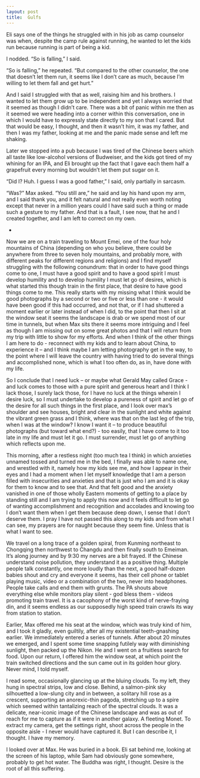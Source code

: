 ```yaml
---
layout: post
title:  Gulfs
---
```

Eli says one of the things he struggled with in his job as camp counselor was when, despite the camp rule against running, he wanted to let the kids run because running is part of being a kid.

I nodded. “So is falling,” I said.

“So is falling,” he repeated. “But compared to the other counselor, the one that doesn’t let them run, it seems like I don’t care as much, because I’m willing to let them fall and get hurt.”

And I said I struggled with that as well, raising him and his brothers. I wanted to let them grow up to be independent and yet I always worried that it seemed as though I didn’t care. There was a bit of panic within me then as it seemed we were heading into a corner within this conversation, one in which I would have to expressly state directly to my son that I cared. But that would be easy, I thought, and then it wasn’t him, it was my father, and then I was my father, looking at me and the panic made sense and left me shaking.

Later we stopped into a pub because I was tired of the Chinese beers which all taste like low-alcohol versions of Budweiser, and the kids got tired of my whining for an IPA, and Eli brought up the fact that I gave each them half a grapefruit every morning but wouldn’t let them put sugar on it. 

“Did I? Huh. I guess I was a good father,” I said, only partially in sarcasm.

“Was?” Max asked. “You still are,” he said and lay his hand upon my arm, and I said thank you, and it felt natural and not really even worth noting except that never in a million years could I have said such a thing or made such a gesture to my father. And that is a fault, I see now, that he and I created together, and I am left to correct on my own.

+

Now we are on a train traveling to Mount Emei, one of the four holy mountains of China (depending on who you believe, there could be anywhere from three to seven holy mountains, and probably more, with different peaks for different regions and religions) and I find myself struggling with the following conundrum: that in order to have good things come to one, I must have a good spirit and to have a good spirit I must develop humility and to develop humility I must let go of desires, which is what started this though train in the first place, that desire to have good things come to me. This really starts with my missing what I think would be good photographs by a second or two or five or less than one - it would have been good if this had occurred, and not that, or if I had shuttered a moment earlier or later instead of when I did, to the point that then I sit at the window seat it seems the landscape is drab or we spend most of our time in tunnels, but when Max sits there it seems more intriguing and I feel as though I am missing out on some great photos and that I will return from my trip with little to show for my efforts. And when I think of the other things I am here to do - reconnect with my kids and to learn about China, to experience it – and I think maybe I am letting photography get in the way, to the point where I will leave the country with having tried to do several things and accomplished none, which is what I too often do, as in, have done with my life.

So I conclude that I need luck – or maybe what Gerald May called Grace - and luck comes to those with a pure spirit and generous heart and I think I lack those, I surely lack those, for I have no luck at the things wherein I desire luck, so I must undertake to develop a pureness of spirit and let go of the desire for all such things in the first place, and I look over max’s shoulder and see houses, bright and clear in the sunlight and white against the vibrant green grass and I think, where was that on the last leg of the trip, when I was at the window? I know I want it – to produce beautiful photographs (but toward what end?) - too easily, that I have come to it too late in my life and must let it go. I must surrender, must let go of anything which reflects upon me.

This morning, after a restless night (too much tea I think) in which anxieties unnamed tossed and turned me in the bed, I finally was able to name one, and wrestled with it, namely how my kids see me, and how I appear in their eyes and I had a moment when I let myself knowledge that I am a person filled with insecurities and anxieties and that is just who I am and it is okay for them to know and to see that. And that felt good and the anxiety vanished in one of those wholly Eastern moments of getting to a place by standing still and I am trying to apply this now and it feels difficult to let go of wanting accomplishment and recognition and accolades and knowing too I don’t want them when I get them because deep down, I sense that I don’t deserve them. I pray I have not passed this along to my kids and from what I can see, my prayers are for naught because they seem fine. Unless that is what I want to see. 

We travel on a long trace of a golden spiral, from Kunming northeast to Chongqing then northwest to Changdu and then finally south to Emeiman. It’s along journey and by 9:30 my nerves are a bit frayed. If the Chinese understand noise pollution, they understand it as a positive thing. Multiple people talk constantly, one more loudly than the next, a good half-dozen babies shout and cry and everyone it seems, has their cell phone or tablet playing music, video or a combination of the two, never into headphones. People take calls and end them with grunts. The PA shouts above everything else while monitors play silent - god bless them - videos promoting train travel. It is a cacophony of the worst kind of nerve-fraying din, and it seems endless as our supposedly high speed train crawls its way from station to station.

Earlier, Max offered me his seat at the window, which was truly kind of him, and I took it gladly, even guiltily, after all my existential teeth-gnashing earlier. We immediately entered a series of tunnels. After about 20 minutes we emerged, and I spent some time snapping futilely way with diminishing sunlight, then packed up the Nikon. He and I went on a fruitless search for food. Upon our return, I offered him the window seat, at which point the train switched directions and the sun came out in its golden hour glory. Never mind, I told myself. 

I read some, occasionally glancing up at the bluing clouds. To my left, they hung in spectral strips, low and close. Behind, a salmon-pink sky silhouetted a low-slung city and in between, a solitary hill rose as a crescent, supporting an anorexic-thin pagoda, stretching up to a spire which seemed within tantalizing reach of the spectral clouds. It was a delicate, near-iconic image of the Chinese landscape and was as out of reach for me to capture as if it were in another galaxy. A fleeting Monet. To extract my camera, get the settings right, shoot across the people in the opposite aisle - I never would have captured it. But I can describe it, I thought. I have my memory. 

I looked over at Max. He was buried in a book. Eli sat behind me, looking at the screen of his laptop, while Sam had obviously gone somewhere, probably to get hot water. The Buddha was right, I thought. Desire is the root of all this suffering.
